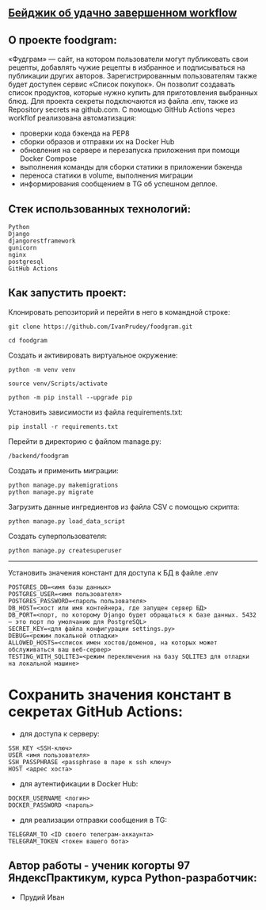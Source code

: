 ## [Бейджик об удачно завершенном workflow](https://github.com/IvanPrudey/foodgram/actions/workflows/main.yml/badge.svg)

## О проекте foodgram:
«Фудграм» — сайт, на котором пользователи могут публиковать свои рецепты, добавлять чужие рецепты в избранное и подписываться на публикации других авторов. Зарегистрированным пользователям также будет доступен сервис «Список покупок». Он позволит создавать список продуктов, которые нужно купить для приготовления выбранных блюд.
Для проекта секреты подключаются из файла .env, также из Repository secrets на github.com.
С помощью GitHub Actions через workflof реализована автоматизация: 
* проверки кода бэкенда на PEP8
* сборки образов и отправки их на Docker Hub
* обновления на сервере и перезапуска приложения при помощи Docker Compose
* выполнения команды для сборки статики в приложении бэкенда 
* переноса статики в volume, выполнения миграции
* информирования сообщением в TG об успешном деплое.

## Cтек использованных технологий:
```
Python
Django
djangorestframework
gunicorn
nginx
postgresql
GitHub Actions
```

## Как запустить проект: 
Клонировать репозиторий и перейти в него в командной строке: 
``` 
git clone https://github.com/IvanPrudey/foodgram.git 
``` 
``` 
cd foodgram 
``` 

Cоздать и активировать виртуальное окружение: 
``` 
python -m venv venv 
``` 
``` 
source venv/Scripts/activate 
``` 
``` 
python -m pip install --upgrade pip 
``` 

Установить зависимости из файла requirements.txt: 
``` 
pip install -r requirements.txt 
```

Перейти в директорию с файлом manage.py: 
```
/backend/foodgram
```

Создать и применить миграции: 
```
python manage.py makemigrations
python manage.py migrate

```

Загрузить данные ингредиентов из файла CSV с помощью скрипта: 
```
python manage.py load_data_script
```

Создать суперпользователя: 
```
python manage.py createsuperuser
```
-------------

Установить значения констант для доступа к БД в файле .env
```
POSTGRES_DB=<имя базы данных>
POSTGRES_USER=<имя пользователя>
POSTGRES_PASSWORD=<пароль пользователя>
DB_HOST=<хост или имя контейнера, где запущен сервер БД> 
DB_PORT=<порт, по которому Django будет обращаться к базе данных. 5432 — это порт по умолчанию для PostgreSQL>
SECRET_KEY=<для файла конфигурации settings.py>
DEBUG=<режим локальной отладки>
ALLOWED_HOSTS=<список имен хостов/доменов, на которых может обслуживаться ваш веб-сервер>
TESTING_WITH_SQLITE3=<режим переключения на базу SQLITE3 для отладки на локальной машине>
```

# Сохранить значения констант в секретах GitHub Actions:

* для доступа к серверу:
```
SSH_KEY <SSH-ключ>
USER <имя пользователя>
SSH_PASSPHRASE <passphrase в паре к ssh ключу>
HOST <адрес хоста>
```

* для аутентификации в Docker Hub:
```
DOCKER_USERNAME <логин>
DOCKER_PASSWORD <пароль>
```

* для реализации отправки сообщения в TG:
```
TELEGRAM_TO <ID своего телеграм-аккаунта>
TELEGRAM_TOKEN <токен вашего бота>
```

## Автор работы - ученик когорты 97 ЯндексПрактикум, курса Python-разработчик:
* Прудий Иван